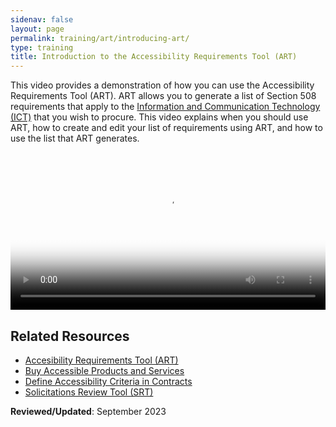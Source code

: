 ```yaml
---
sidenav: false
layout: page
permalink: training/art/introducing-art/
type: training
title: Introduction to the Accessibility Requirements Tool (ART)
---
```

This video provides a demonstration of how you can use the Accessibility Requirements Tool (ART). ART allows you to generate a list of Section 508 requirements that apply to the [Information and Communication Technology (ICT)][1] that you wish to procure. This video explains when you should use ART, how to create and edit your list of requirements using ART, and how to use the list that ART generates.

<video controls="controls" poster="https://assets.section508.gov/files/thumbnails/training-art-video-poster.png" data-vscid="3qesx4ovd" style="width:100%" class="border-base radius-lg border-0px"><source src="https://assets.section508.gov/files/art-introduction-oc.mp4" type="video/mp4" /></video>

## Related Resources

  * [Accesibility Requirements Tool (ART)][2]
  * [Buy Accessible Products and Services][3]
  * [Define Accessibility Criteria in Contracts][4]
  * [Solicitations Review Tool (SRT)][5]  

**Reviewed/Updated**: September 2023

[1]: {{site.baseurl}}/content/glossary/#ict
[2]: {{site.baseurl}}/art/
[3]: {{site.baseurl}}/buy/
[4]: {{site.baseurl}}/buy/define-accessibility-criteria/
[5]: {{site.baseurl}}/buy/solicitation-review-tool/